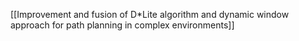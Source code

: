 [[Improvement and fusion of D*Lite algorithm and dynamic window approach for path planning in complex environments]]
